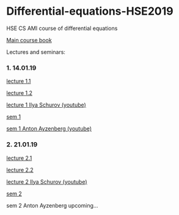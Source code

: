 # Differential-equations-HSE2019
HSE CS AMI course of differential equations

[Main course book](http://math-info.hse.ru/odebook/#top)

Lectures and seminars:

### 1. 14.01.19
[lecture 1.1](http://math-info.hse.ru/odebook/) 

[lecture 1.2](http://math-info.hse.ru/odebook/chapter/label/chap:2:auto/) 

[lecture 1 Ilya Schurov (youtube)](https://youtu.be/j4HehpY3Eng)

[sem 1](http://math-info.hse.ru/a/2018-19/cs-ode/seminar01.pdf)

[sem 1 Anton Ayzenberg (youtube)](https://youtu.be/VzVUW-K78pY)

### 2. 21.01.19
[lecture 2.1](http://math-info.hse.ru/odebook/chapter/label/chap:2:auto/#label_h2_number_2_2) 

[lecture 2.2](http://math-info.hse.ru/odebook/chapter/label/chap:3:eu/#label_sec_3_sep-var) 

[lecture 2 Ilya Schurov (youtube)](https://youtu.be/V2nJRKmJXYA)

[sem 2](http://math-info.hse.ru/a/2018-19/cs-ode/seminar02.pdf)

sem 2 Anton Ayzenberg upcoming...
